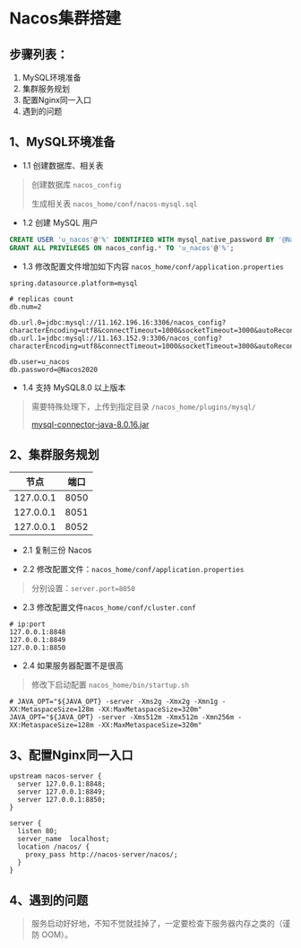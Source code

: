 # Nacos集群搭建

## 步骤列表：
1. MySQL环境准备
2. 集群服务规划
3. 配置Nginx同一入口
4. 遇到的问题


## 1、MySQL环境准备
- 1.1 创建数据库、相关表
> 创建数据库 `nacos_config`
>
> 生成相关表 `nacos_home/conf/nacos-mysql.sql`

- 1.2 创建 MySQL 用户
```sql
CREATE USER 'u_nacos'@'%' IDENTIFIED WITH mysql_native_password BY '@Nacos2020';
GRANT ALL PRIVILEGES ON nacos_config.* TO 'u_nacos'@'%';
```

- 1.3 修改配置文件增加如下内容 `nacos_home/conf/application.properties`
```properties
spring.datasource.platform=mysql

# replicas count
db.num=2

db.url.0=jdbc:mysql://11.162.196.16:3306/nacos_config?characterEncoding=utf8&connectTimeout=1000&socketTimeout=3000&autoReconnect=true
db.url.1=jdbc:mysql://11.163.152.9:3306/nacos_config?characterEncoding=utf8&connectTimeout=1000&socketTimeout=3000&autoReconnect=true

db.user=u_nacos
db.password=@Nacos2020
```

- 1.4 支持 MySQL8.0 以上版本
> 需要特殊处理下，上传到指定目录 `/nacos_home/plugins/mysql/`
>
>[mysql-connector-java-8.0.16.jar](https://repo1.maven.org/maven2/mysql/mysql-connector-java/8.0.16/mysql-connector-java-8.0.16.jar)


## 2、集群服务规划

| 节点 | 端口 |
| --- | --- |
| 127.0.0.1 | 8050 |
| 127.0.0.1 | 8051 | 
| 127.0.0.1 | 8052 | 

- 2.1 复制三份 Nacos

- 2.2 修改配置文件：`nacos_home/conf/application.properties` 
> 分别设置：`server.port=8050`

- 2.3 修改配置文件`nacos_home/conf/cluster.conf`
```
# ip:port
127.0.0.1:8848
127.0.0.1:8849
127.0.0.1:8850
```

- 2.4 如果服务器配置不是很高
> 修改下启动配置 `nacos_home/bin/startup.sh`
```jvm
# JAVA_OPT="${JAVA_OPT} -server -Xms2g -Xmx2g -Xmn1g -XX:MetaspaceSize=128m -XX:MaxMetaspaceSize=320m"
JAVA_OPT="${JAVA_OPT} -server -Xms512m -Xmx512m -Xmn256m -XX:MetaspaceSize=128m -XX:MaxMetaspaceSize=320m"
```

## 3、配置Nginx同一入口
```text
upstream nacos-server {
  server 127.0.0.1:8848;
  server 127.0.0.1:8849;
  server 127.0.0.1:8850;
}

server {
  listen 80;
  server_name  localhost;
  location /nacos/ {
    proxy_pass http://nacos-server/nacos/;
  }
}
```

## 4、遇到的问题
> 服务启动好好地，不知不觉就挂掉了，一定要检查下服务器内存之类的（谨防 OOM）。

